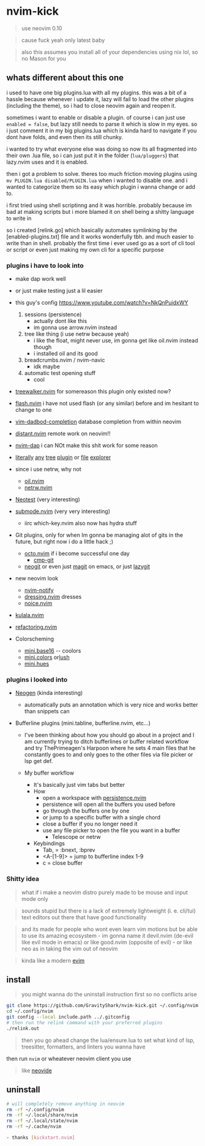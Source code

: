 # nvim-kick

> use neovim 0.10

> cause fuck yeah only latest baby

> also this assumes you install all of your dependencies using nix lol, so no Mason for you

## whats different about this one

i used to have one big plugins.lua with all my plugins.
this was a bit of a hassle because whenever i update it,
lazy will fail to load the other plugins (including the theme),
so i had to close neovim again and reopen it.

sometimes i want to enable or disable a plugin.
of course i can just use `enabled = false`, but lazy still needs
to parse it which is slow in my eyes.
so i just comment it in my big plugins.lua which is kinda hard
to navigate if you dont have folds, and even then its still
chunky.

i wanted to try what everyone else was doing so
now its all fragmented into their own .lua file, so i can
just put it in the folder (`lua/pluggers`) that lazy.nvim uses
and it is enabled.

then i got a problem to solve. theres too much friction moving
plugins using `mv PLUGIN.lua disabled/PLUGIN.lua` when i wanted to disable
one. and i wanted to categorize them so its easy which plugin
i wanna change or add to.

i first tried using shell scriptinng and it was horrible.
probably because im bad at making scripts but i more blamed it
on shell being a shitty language to write in

so i created [relink.go] which basically automates symlinking
by the [enabled-plugins.txt] file and it works wonderfully tbh.
and much easier to write than in shell. probably the first time
i ever used go as a sort of cli tool or script or even just making my own
cli for a specific purpose

### plugins i have to look into

- make dap work well
- or just make testing just a lil easier

- this guy's config https://www.youtube.com/watch?v=NkQnPuidxWY

  1. sessions (persistence)
     - actually dont like this
     - im gonna use arrow.nvim instead
  2. tree like thing (i use netrw because yeah)
     - i like the float, might never use, im gonna get like oil.nvim instead though
     - i installed oil and its good
  3. breadcrumbs.nvim / nvim-navic
     - idk maybe
  4. automatic test opening stuff
     - cool

- [treewalker.nvim](https://github.com/aaronik/treewalker.nvim) for somereason this plugin only existed now?
- [flash.nvim](https://github.com/folke/flash.nvim) i have not used flash (or any similar) before and im hesitant to change to one
- [vim-dadbod-completion](https://github.com/kristijanhusak/vim-dadbod-completion) database completion from within neovim
- [distant.nvim](https://github.com/chipsenkbeil/distant.nvim) remote work on neovim!!
- [nvim-dap](https://github.com/mfussenegger/nvim-dap) i can NOt make this shit work for some reason
- [literally](https://github.com/dinhhuy258/sfm.nvim) [any](https://github.com/nvim-tree/nvim-tree.lua) [tree](https://github.com/ms-jpq/chadtree) [plugin](https://github.com/nvim-neo-tree/neo-tree.nvim) or [file](https://github.com/SidOfc/carbon.nvim) [explorer](https://github.com/rockerBOO/awesome-neovim?tab=readme-ov-file#file-explorer)
- since i use netrw, why not
  - [oil.nvim](https://github.com/stevearc/oil.nvim)
  - [netrw.nvim](https://github.com/prichrd/netrw.nvim)
- [Neotest](https://github.com/nvim-neotest/neotest) (very interesting)
- [submode.nvim](https://github.com/pogyomo/submode.nvim) (very very interesting)
  - iirc which-key.nvim also now has hydra stuff
- Git plugins, only for when Im gonna be managing alot of gits in the future, but right now i do a little hack ;)
  - [octo.nvim](https://github.com/pwntester/octo.nvim) if i become successful one day
    - [cmp-git](https://github.com/petertriho/cmp-git)
  - [neogit](https://github.com/NeogitOrg/neogit) or even just [magit](https://magit.vc/) on emacs, or just [lazygit](https://github.com/jesseduffield/lazygit)
- new neovim look
  - [nvim-notify](https://github.com/rcarriga/nvim-notify)
  - [dressing.nvim](https://github.com/stevearc/dressing.nvim) dresses
  - [noice.nvim](https://github.com/folke/noice.nvim)
- [kulala.nvim](https://github.com/mistweaverco/kulala.nvim)
- [refactoring.nvim](https://github.com/ThePrimeagen/refactoring.nvim)
- Colorscheming
  - [mini.base16](https://github.com/echasnovski/mini.base16) -- coolors
  - [mini.colors](https://github.com/echasnovski/mini.colors) or[lush](https://github.com/rktjmp/lush.nvim)
  - [mini.hues](https://github.com/echasnovski/mini.hues)

### plugins i looked into

- [Neogen](https://github.com/danymat/neogen) (kinda interesting)
  - automatically puts an annotation which is very nice and works better than snippets can
- Bufferline plugins (mini.tabline, bufferline.nvim, etc...)

  - I've been thinking about how you should go about in a
    project and I am currently trying to ditch bufferlines
    or buffer related workflow and try ThePrimeagen's Harpoon
    where he sets 4 main files that he constantly goes to and
    only goes to the other files via file picker or lsp get def.
  - My buffer workflow

    - It's basically just vim tabs but better
    - How
      - open a workspace with [persistence.nvim](https://github.com/folke/persistence.nvim)
      - persistence will open all the buffers you used before
      - go through the buffers one by one
      - or jump to a specific buffer with a single chord
      - close a buffer if you no longer need it
      - use any file picker to open the file you want in a buffer
        - Telescope or netrw
    - Keybindings
      - Tab, <S-Tab> = :bnext, :bprev
      - <A-[1-9]> = jump to bufferline index 1-9
      - <Leader>c = close buffer

### Shitty idea

> what if i make a neovim distro purely made to be mouse and input mode only

> sounds stupid but there is a lack of extremely lightweight (i. e. cli/tui) text editors out there that have good functionality

> and its made for people who wont even learn vim motions but be able to use its amazing ecosystem - im gonna name it devil.nvim (de-evil like evil mode in emacs) or like good.nvim (opposite of evil) - or like neo as in taking the vim out of neovim

> kinda like a modern [evim](https://linux.die.net/man/1/evim)

## install

> you might wanna do the uninstall instruction first so no conflicts arise

```bash
git clone https://github.com/GravityShark/nvim-kick.git ~/.config/nvim
cd ~/.config/nvim
git config --local include.path ../.gitconfig
# then run the relink command with your preferred plugins
./relink.out
```

> then you go ahead change the lua/ensure.lua to set what kind of
> lsp, treesitter, formatters, and linters you wanna have

then run `nvim` or wheatever neovim client you use

> like [neovide](https://neovide.dev/)

## uninstall

```bash
# will completely remove anything in neovim
rm -rf ~/.config/nvim
rm -rf ~/.local/share/nvim
rm -rf ~/.local/state/nvim
rm -rf ~/.cache/nvim

- thanks [kickstart.nvim]
```
